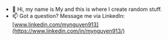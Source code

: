 - 👋 Hi, my name is My and this is where I create random stuff.
- 📫 Got a question? Message me via LinkedIn: [www.linkedin.com/mynguyen913](https://www.linkedin.com/in/mynguyen913/)

<!---
vqmy-913/vqmy-913 is a ✨ special ✨ repository because its `README.md` (this file) appears on your GitHub profile.
You can click the Preview link to take a look at your changes.
--->
